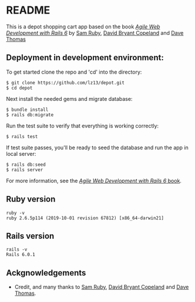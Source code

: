 # README
This is a depot shopping cart app based on the book [*Agile Web Development with Rails 6*](https://pragprog.com/titles/rails6/agile-web-development-with-rails-6/)
by [Sam Ruby](https://en.wikipedia.org/wiki/Sam_Ruby), [David Bryant Copeland](https://naildrivin5.com/) and [Dave Thomas](https://en.wikipedia.org/wiki/Dave_Thomas_(programmer))
## Deployment in development environment:
To get started clone the repo and 'cd' into the directory:
```
$ git clone https://github.com/lz13/depot.git
$ cd depot
```
Next install the needed gems and migrate database:
```
$ bundle install
$ rails db:migrate
```
Run the test suite to verify that everything is working correctly:
```
$ rails test
```
If test suite passes, you'll be ready to seed the database and run the app in local server:
```
$ rails db:seed
$ rails server
```
For more information, see the [*Agile Web Development with Rails 6* book](https://pragprog.com/titles/rails6/agile-web-development-with-rails-6/).

## Ruby version
```
ruby -v 
ruby 2.6.5p114 (2019-10-01 revision 67812) [x86_64-darwin21]
```
## Rails version
```
rails -v
Rails 6.0.1
```
## Ackgnowledgements
- Credit, and many thanks to [Sam Ruby](https://en.wikipedia.org/wiki/Sam_Ruby), [David Bryant Copeland](https://naildrivin5.com/) and [Dave Thomas](https://en.wikipedia.org/wiki/Dave_Thomas_(programmer)).
